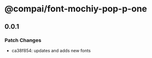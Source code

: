 # @compai/font-mochiy-pop-p-one

## 0.0.1
### Patch Changes

- ca38f854: updates and adds new fonts

